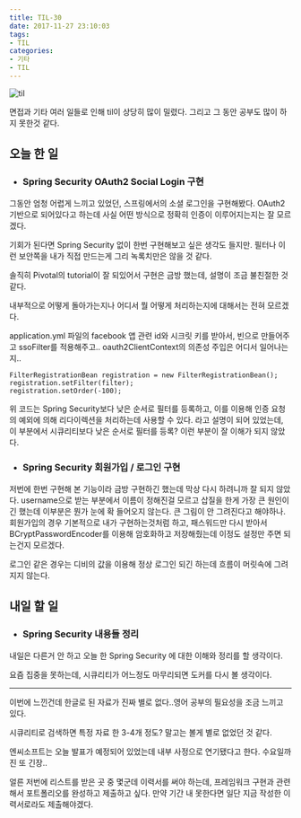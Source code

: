 ```yaml
---
title: TIL-30
date: 2017-11-27 23:10:03
tags:
- TIL
categories:
- 기타
- TIL
---
```


![til](/images/til/til.jpg)

면접과 기타 여러 일들로 인해 til이 상당히 많이 밀렸다.
그리고 그 동안 공부도 많이 하지 못한것 같다.

## 오늘 한 일

- ### Spring Security OAuth2 Social Login 구현

그동안 엄청 어렵게 느끼고 있었던, 스프링에서의 소셜 로그인을 구현해봤다. OAuth2기반으로 되어있다고 하는데 사실 어떤 방식으로 정확히 인증이 이루어지는지는 잘 모르겠다.

기회가 된다면 Spring Security 없이 한번 구현해보고 싶은 생각도 들지만. 필터나 이런 보안쪽을 내가 직접 만드는게 그리 녹록치만은 않을 것 같다.

솔직히 Pivotal의 tutorial이 잘 되있어서 구현은 금방 했는데, 설명이 조금 불친절한 것 같다.

내부적으로 어떻게 돌아가는지나 어디서 뭘 어떻게 처리하는지에 대해서는 전혀 모르겠다.



application.yml 파일의 facebook 앱 관련 id와 시크릿 키를 받아서, 빈으로 만들어주고 ssoFilter를 적용해주고.. oauth2ClientContext의 의존성 주입은 어디서 일어나는지..

```
FilterRegistrationBean registration = new FilterRegistrationBean();
registration.setFilter(filter);
registration.setOrder(-100);
```

위 코드는 Spring Security보다 낮은 순서로 필터를 등록하고, 이를 이용해 인증 요청의 예외에 의해 리다이렉션을 처리하는데 사용할 수 있다. 라고 설명이 되어 있었는데, 이 부분에서 시큐리티보다 낮은 순서로 필터를 등록? 이런 부분이 잘 이해가 되지 않았다.

- ### Spring Security 회원가입 / 로그인 구현

저번에 한번 구현해 본 기능이라 금방 구현하긴 했는데 막상 다시 하려니까 잘 되지 않았다. username으로 받는 부분에서 이름이 정해진걸 모르고 삽질을 한게 가장 큰 원인이긴 했는데 이부분은 뭔가 눈에 확 들어오지 않는다. 큰 그림이 안 그려진다고 해야하나. 회원가입의 경우 기본적으로 내가 구현하는것처럼 하고, 패스워드만 다시 받아서 BCryptPasswordEncoder를 이용해 암호화하고 저장해줬는데 이정도 설정만 주면 되는건지 모르겠다.

로그인 같은 경우는 디비의 값을 이용해 정상 로그인 되긴 하는데 흐름이 머릿속에 그려지지 않는다.



## 내일 할 일

- ### Spring Security 내용들 정리

내일은 다른거 안 하고 오늘 한 Spring Security 에 대한 이해와 정리를 할 생각이다.

요즘 집중을 못하는데, 시큐리티가 어느정도 마무리되면 도커를 다시 볼 생각이다.





------

이번에 느낀건데 한글로 된 자료가 진짜 별로 없다..영어 공부의 필요성을 조금 느끼고 있다.

시큐리티로 검색하면 특정 자료 한 3-4개 정도? 말고는 볼게 별로 없었던 것 같다. 

엔씨소프트는 오늘 발표가 예정되어 있었는데 내부 사정으로 연기됐다고 한다. 수요일까진 또 긴장.. 

얼른 저번에 리스트를 받은 곳 중 몇군데 이력서를 써야 하는데, 프레임워크 구현과 관련해서 포트폴리오를 완성하고 제출하고 싶다. 만약 기간 내 못한다면 일단 지금 작성한 이력서로라도 제출해야겠다.